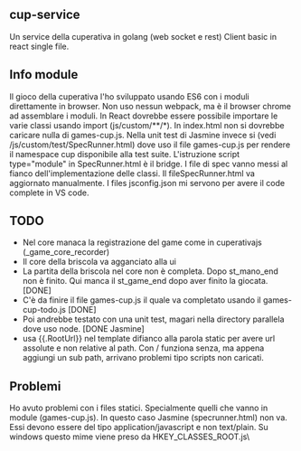 ## cup-service
Un service della cuperativa in golang (web socket e rest)
Client basic in react single file.

## Info module
Il gioco della cuperativa l'ho sviluppato usando ES6 con i moduli direttamente in browser.
Non uso nessun webpack, ma è il browser chrome ad assemblare i moduli.
In React dovrebbe essere possibile importare le varie classi usando import (js/custom/**/*).
In index.html non si dovrebbe caricare nulla di games-cup.js.
Nella unit test di Jasmine invece si (vedi /js/custom/test/SpecRunner.html)
dove uso il file games-cup.js per rendere il namespace cup disponibile alla test suite.
L'istruzione script type="module" in SpecRunner.html è il bridge.
I file di spec vanno messi al fianco dell'implementazione delle classi. Il fileSpecRunner.html
va aggiornato manualmente.
I files jsconfig.json mi servono per avere il code complete in VS code.

## TODO
- Nel core manaca la registrazione del game come in cuperativajs (_game_core_recorder)
- Il core della briscola va agganciato alla ui
- La partita della briscola nel core non è completa. Dopo st_mano_end non è finito. Qui
manca il st_game_end dopo aver finito la giocata. [DONE]
- C'è da finire il file games-cup.js il quale va completato usando il games-cup-todo.js [DONE]
- Poi andrebbe testato con una unit test, magari nella directory parallela dove uso node. [DONE Jasmine]
- usa {{.RootUrl}} nel template difianco alla parola static per avere url assolute e non relative al path. 
Con / funziona senza, ma appena aggiungi un sub path, arrivano problemi tipo scripts non caricati.

## Problemi
Ho avuto problemi con i files statici. Specialmente quelli che vanno in module (games-cup.js). 
In questo caso Jasmine (specrunner.html) non va.
Essi devono  essere del tipo application/javascript e non text/plain. Su windows questo mime viene preso 
da HKEY_CLASSES_ROOT\.js\
